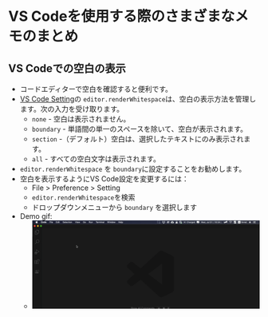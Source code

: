 # VS Codeを使用する際のさまざまなメモのまとめ

## VS Codeでの空白の表示
* コードエディターで空白を確認すると便利です。
* [VS Code Setting](https://code.visualstudio.com/docs/getstarted/settings)の `editor.renderWhitespace`は、空白の表示方法を管理します。次の入力を受け取ります。
  * `none` - 空白は表示されません。
  * `boundary` - 単語間の単一のスペースを除いて、空白が表示されます。
  * `section` -（デフォルト）空白は、選択したテキストにのみ表示されます。
  * `all` - すべての空白文字は表示されます。
* `editor.renderWhitespace` を `boundary`に設定することをお勧めします。
* 空白を表示するようにVS Code設定を変更するには：
  * File > Preference > Setting
  * `editor.renderWhitespace`を検索
  * ドロップダウンメニューから `boundary` を選択します
* Demo gif:
  * ![vscode_whitespace_setting.gif](../img/vscode_whitespace_setting.gif)
